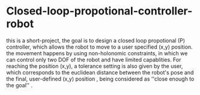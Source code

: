 # Closed-loop-propotional-controller-robot
this is a short-project, the goal is to design a closed loop propotional (P) controller, which allows the robot to move to a user specified (x,y) position. the movement happens by using non-holonomic constraints, in which we can control only two DOF of the robot and have limited capablities.
For reaching the position (x,y), a tolerance setting is also given by the user, which corresponds to the euclidean distance between the robot's pose and the final, user-defined (x,y) position , being considered as ''close enough to the goal'' .
